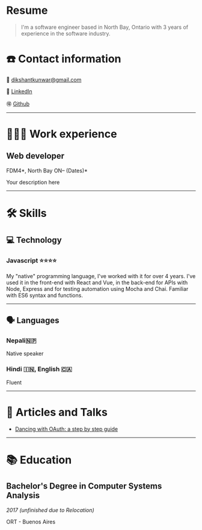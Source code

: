 # Resume

> I'm a software engineer based in North Bay, Ontario with 3 years of experience in the software industry.
> 

# ☎️ Contact information

📧 dikshantkunwar@gmail.com

🔗 [LinkedIn](https://www.linkedin.com/in/dikshant-konwar-prasai-9b8a84123/)

🉐 [Github](https://www.github.com/dikshantkunwar)

---

# **👩🏻‍💻** Work experience

## Web developer

FDM4*, North Bay ON– (Dates)*

Your description here

---

# 🛠 Skills

## 💻 Technology

### Javascript ⭐️⭐️⭐️⭐️

My "native" programming language, I've worked with it for over 4 years. I've used it in the front-end with React and Vue, in the back-end for APIs with Node, Express and for testing automation using Mocha and Chai. Familiar with ES6 syntax and functions.

---

## 🗣 Languages

### Nepali🇳🇵

Native speaker

### Hindi 🇮🇳, English 🇨🇦

Fluent 

---

# 📜 Articles and Talks

- [Dancing with OAuth: a step by step guide](https://dev.to/anabella/dancing-with-oauth-emp)

---

# 📚 Education

## **Bachelor's Degree in Computer Systems Analysis**

*2017 (unfinished due to Relocation)*

ORT - Buenos Aires
